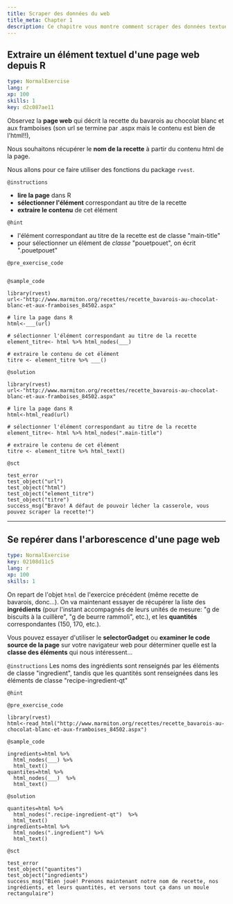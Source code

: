 ```yaml
---
title: Scraper des données du web
title_meta: Chapter 1
description: Ce chapitre vous montre comment scraper des données textuelles de sites web a l' aide des fonctions du package rvest.
---
```


## Extraire un élément textuel d'une page web depuis R

```yaml
type: NormalExercise
lang: r
xp: 100
skills: 1
key: d2c087ae11
```

Observez la **page web** qui décrit la recette du bavarois au chocolat blanc et aux framboises (son url se termine par .aspx mais le contenu est bien de l'html!!), 

Nous souhaitons récupérer le **nom de la recette** à partir du contenu html de la page.

Nous allons pour ce faire utiliser des fonctions du package `rvest`.

`@instructions`
- **lire la page** dans R
- **sélectionner l'élément** correspondant au titre de la recette
- **extraire le contenu** de cet élément
 
`@hint`
- l'élément correspondant au titre de la recette est de classe "main-title"
- pour sélectionner un élément de *classe* "pouetpouet", on écrit ".pouetpouet"

`@pre_exercise_code`

```{r}
```

`@sample_code`

```{r}
library(rvest)
url<-"http://www.marmiton.org/recettes/recette_bavarois-au-chocolat-blanc-et-aux-framboises_84502.aspx"

# lire la page dans R
html<-___(url)

# sélectionner l'élément correspondant au titre de la recette
element_titre<- html %>% html_nodes(___)

# extraire le contenu de cet élément
titre <- element_titre %>% ___()
```

`@solution`

```{r}
library(rvest)
url<-"http://www.marmiton.org/recettes/recette_bavarois-au-chocolat-blanc-et-aux-framboises_84502.aspx"

# lire la page dans R
html<-html_read(url)

# sélectionner l'élément correspondant au titre de la recette
element_titre<- html %>% html_nodes(".main-title")

# extraire le contenu de cet élément
titre <- element_titre %>% html_text()
```

`@sct`

```{r}
test_error
test_object("url")
test_object("html")
test_object("element_titre")
test_object("titre")
success_msg("Bravo! A défaut de pouvoir lécher la casserole, vous pouvez scraper la recette!")
```



---
## Se repérer dans l'arborescence d'une page web

```yaml
type: NormalExercise
key: 02108d11c5
lang: r
xp: 100
skills: 1
```

On repart de l'objet `html` de l'exercice précédent (même recette de bavarois, donc...). On va maintenant essayer de récupérer la liste des **ingrédients** (pour l'instant accompagnés de leurs unités de mesure: "g de biscuits à la cuillère", "g de beurre rammoli", etc.), et les **quantités** correspondantes (150, 170, etc.).

Vous pouvez essayer d'utiliser le **selectorGadget** ou **examiner le code source de la page** sur votre navigateur web pour déterminer quelle est la **classe des éléments** qui nous intéressent...

`@instructions`
Les noms des ingrédients sont renseignés par les éléments de classe "ingredient", tandis que les quantités sont renseignées dans les éléments de classe "recipe-ingredient-qt" 

`@hint`

`@pre_exercise_code`
```{r}
library(rvest)
html<-read_html("http://www.marmiton.org/recettes/recette_bavarois-au-chocolat-blanc-et-aux-framboises_84502.aspx")
```

`@sample_code`
```{r}
ingredients=html %>%
  html_nodes(___) %>% 
  html_text()
quantites=html %>%
  html_nodes(___)  %>%
  html_text()
```

`@solution`
```{r}
quantites=html %>%
  html_nodes(".recipe-ingredient-qt")  %>%
  html_text()
ingredients=html %>%
  html_nodes(".ingredient") %>% 
  html_text()
```

`@sct`
```{r}
test_error
test_object("quantites")
test_object("ingredients")
success_msg("Bien joué! Prenons maintenant notre nom de recette, nos ingrédients, et leurs quantités, et versons tout ça dans un moule rectangulaire")
```
